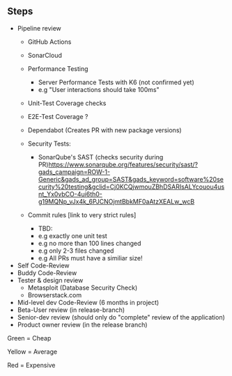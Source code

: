 ## Steps
- Pipeline review
  - GitHub Actions
  - SonarCloud
  - Performance Testing 
    - Server Performance Tests with K6 (not confirmed yet)
    - e.g "User interactions should take 100ms"

  - Unit-Test Coverage checks
  - E2E-Test Coverage ?
  - Dependabot (Creates PR with new package versions)
  - Security Tests: 
    - SonarQube's SAST (checks security during PR)https://www.sonarqube.org/features/security/sast/?gads_campaign=ROW-1-Generic&gads_ad_group=SAST&gads_keyword=software%20security%20testing&gclid=Cj0KCQjwmouZBhDSARIsALYcouou4usnt_Yx0vbCO-4ui6th0-g19MQNp_vJx4k_6PJCNOjmtBbkMF0aAtzXEALw_wcB
  - Commit rules [link to very strict rules]
    - TBD:
    - e.g exactly one unit test
    - e.g no more than 100 lines changed
    - e.g only 2-3 files changed
    - e.g All PRs must have a similiar size!
- Self Code-Review
- Buddy Code-Review
- Tester & design review
   - Metasploit (Database Security Check)
   - Browserstack.com
- Mid-level dev Code-Review (6 months in project)
- Beta-User review (in release-branch)
- Senior-dev review (should only do "complete" review of the application)
- Product owner review (in the release branch)


Green = Cheap

Yellow = Average

Red = Expensive
